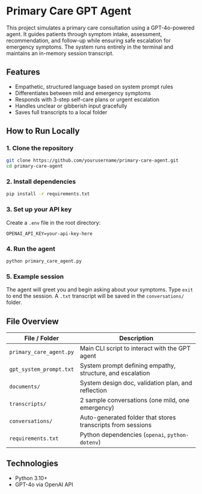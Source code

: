 # Primary Care GPT Agent

This project simulates a primary care consultation using a GPT-4o-powered agent. It guides patients through symptom intake, assessment, recommendation, and follow-up while ensuring safe escalation for emergency symptoms. The system runs entirely in the terminal and maintains an in-memory session transcript.

## Features

-   Empathetic, structured language based on system prompt rules
-   Differentiates between mild and emergency symptoms
-   Responds with 3-step self-care plans or urgent escalation
-   Handles unclear or gibberish input gracefully
-   Saves full transcripts to a local folder

## How to Run Locally

### 1. Clone the repository

```bash
git clone https://github.com/yourusername/primary-care-agent.git
cd primary-care-agent
```

### 2. Install dependencies

```bash
pip install -r requirements.txt
```

### 3. Set up your API key

Create a `.env` file in the root directory:

```
OPENAI_API_KEY=your-api-key-here
```

### 4. Run the agent

```bash
python primary_care_agent.py
```

### 5. Example session

The agent will greet you and begin asking about your symptoms. Type `exit` to end the session. A `.txt` transcript will be saved in the `conversations/` folder.

## File Overview

| File / Folder           | Description                                                 |
| ----------------------- | ----------------------------------------------------------- |
| `primary_care_agent.py` | Main CLI script to interact with the GPT agent              |
| `gpt_system_prompt.txt` | System prompt defining empathy, structure, and escalation   |
| `documents/`            | System design doc, validation plan, and reflection          |
| `transcripts/`          | 2 sample conversations (one mild, one emergency)            |
| `conversations/`        | Auto-generated folder that stores transcripts from sessions |
| `requirements.txt`      | Python dependencies (`openai`, `python-dotenv`)             |

## Technologies

-   Python 3.10+
-   GPT-4o via OpenAI API
